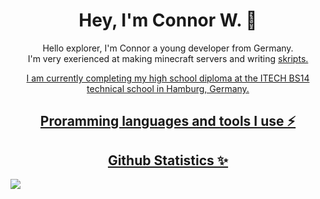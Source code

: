 <!-- Introduction -->
<h1 align="center" >Hey, I'm Connor W. 👋</h1>
<p align="center" >Hello explorer, I'm Connor a young developer from Germany.<br>I'm very exerienced at making minecraft servers and writing <a href='https://github.com/SkriptLang/Skript'>skripts.</p>

<p align="center" >I am currently completing my high school diploma at the ITECH BS14 technical school in Hamburg, Germany.</p>

<!-- Interests -->
<h2 align="center" >Proramming languages and tools I use ⚡</h2>

<!-- Statistics -->
<h2 align="center" >Github Statistics ✨</h2>
<img src='https://github-readme-stats.vercel.app/api?username=sluhtie&show_icons=true&theme=radical&hide_rank=true' />

<!--
**sluhtie/sluhtie** is a ✨ _special_ ✨ repository because its `README.md` (this file) appears on your GitHub profile.

Here are some ideas to get you started:

- 🔭 I’m currently working on ...
- 🌱 I’m currently learning ...
- 👯 I’m looking to collaborate on ...
- 🤔 I’m looking for help with ...
- 💬 Ask me about ...
- 📫 How to reach me: ...
- 😄 Pronouns: ...
- ⚡ Fun fact: ...
-->
